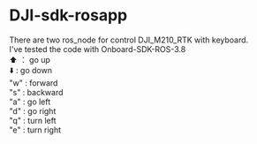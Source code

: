 # DJI-sdk-rosapp

There are two ros_node for control DJI_M210_RTK with keyboard.  
I've tested the code with Onboard-SDK-ROS-3.8  
:arrow_up: ： go up  
:arrow_down: : go down  
"w"  :  forward  
"s"  :  backward  
"a"  :  go left  
"d"  :  go right  
"q"  :  turn left  
"e"  :  turn right  
